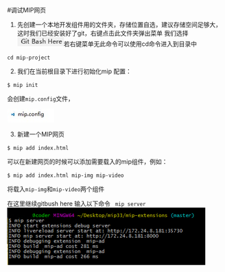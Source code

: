 #调试MIP网页

1. 先创建一个本地开发组件用的文件夹，存储位置自选，建议存储空间足够大，这时我们已经安装好了git，右键点击此文件夹弹出菜单 我们选择
![Alt text](./img/12_gitbash.jpg)若右键菜单无此命令可以使用cd命令进入到目录中  

```
cd mip-project
```

2. 我们在当前根目录下进行初始化mip 配置：  

```
$ mip init

```

会创建`mip.config`文件，  

![mip.config](./img/12_mipconfig.jpg)

3. 新建一个MIP网页

```
$ mip add index.html
```

可以在新建网页的时候可以添加需要载入的mip组件，例如：

```
$ mip add index.html mip-img mip-video

```

将载入`mip-img`和`mip-video`两个组件









在这里继续gitbush here 输入以下命令
` mip server`
![Alt text](./img/12_mipserver.jpg)


